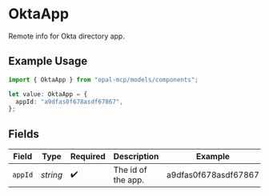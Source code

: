 # OktaApp

Remote info for Okta directory app.

## Example Usage

```typescript
import { OktaApp } from "opal-mcp/models/components";

let value: OktaApp = {
  appId: "a9dfas0f678asdf67867",
};
```

## Fields

| Field                | Type                 | Required             | Description          | Example              |
| -------------------- | -------------------- | -------------------- | -------------------- | -------------------- |
| `appId`              | *string*             | :heavy_check_mark:   | The id of the app.   | a9dfas0f678asdf67867 |